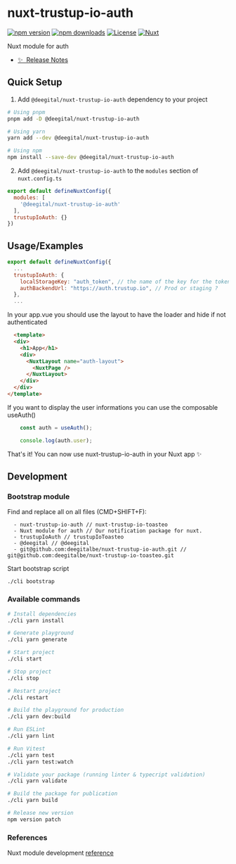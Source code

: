 # nuxt-trustup-io-auth

[![npm version][npm-version-src]][npm-version-href]
[![npm downloads][npm-downloads-src]][npm-downloads-href]
[![License][license-src]][license-href]
[![Nuxt][nuxt-src]][nuxt-href]

Nuxt module for auth

- [✨ &nbsp;Release Notes](/CHANGELOG.md)
<!-- - [🏀 Online playground](https://stackblitz.com/github/your-org/@deegital/nuxt-trustup-io-auth?file=playground%2Fapp.vue) -->
<!-- - [📖 &nbsp;Documentation](https://example.com) -->


## Quick Setup

1. Add `@deegital/nuxt-trustup-io-auth` dependency to your project

```bash
# Using pnpm
pnpm add -D @deegital/nuxt-trustup-io-auth

# Using yarn
yarn add --dev @deegital/nuxt-trustup-io-auth

# Using npm
npm install --save-dev @deegital/nuxt-trustup-io-auth
```

2. Add `@deegital/nuxt-trustup-io-auth` to the `modules` section of `nuxt.config.ts`

```js
export default defineNuxtConfig({
  modules: [
    '@deegital/nuxt-trustup-io-auth'
  ],
  trustupIoAuth: {}
})
```

## Usage/Examples

```javascript
export default defineNuxtConfig({
  ...
  trustupIoAuth: {
    localStorageKey: "auth_token", // the name of the key for the token
    authBackendUrl: "https://auth.trustup.io", // Prod or staging ?
  },
  ...

```
In your app.vue you should use the layout to have the loader and hide if not authenticated
```html
  <template>
  <div>
    <h1>App</h1>
    <div>
      <NuxtLayout name="auth-layout">
        <NuxtPage />
      </NuxtLayout>
    </div>
  </div>
</template>

```
If you want to display the user informations you can use the composable useAuth()

```javascript
    const auth = useAuth();

    console.log(auth.user);
```

That's it! You can now use nuxt-trustup-io-auth in your Nuxt app ✨

## Development

### Bootstrap module
Find and replace all on all files (CMD+SHIFT+F):
```shell
  - nuxt-trustup-io-auth // nuxt-trustup-io-toasteo
  - Nuxt module for auth // Our notification package for nuxt.
  - trustupIoAuth // trustupIoToasteo
  - @deegital // @deegital
  - git@github.com:deegitalbe/nuxt-trustup-io-auth.git // git@github.com:deegitalbe/nuxt-trustup-io-toasteo.git
```
Start bootstrap script
```shell
./cli bootstrap
```

### Available commands
```bash
# Install dependencies
./cli yarn install

# Generate playground
./cli yarn generate

# Start project
./cli start

# Stop project
./cli stop

# Restart project
./cli restart

# Build the playground for production
./cli yarn dev:build

# Run ESLint
./cli yarn lint

# Run Vitest
./cli yarn test
./cli yarn test:watch

# Validate your package (running linter & typecript validation)
./cli yarn validate

# Build the package for publication
./cli yarn build

# Release new version
npm version patch
```


### References
Nuxt module development [reference](https://nuxt.com/docs/guide/going-further/modules)

<!-- Badges -->
[npm-version-src]: https://img.shields.io/npm/v/@deegital/nuxt-trustup-io-auth/latest.svg?style=flat&colorA=18181B&colorB=28CF8D
[npm-version-href]: https://npmjs.com/package/@deegital/nuxt-trustup-io-auth

[npm-downloads-src]: https://img.shields.io/npm/dm/@deegital/nuxt-trustup-io-auth.svg?style=flat&colorA=18181B&colorB=28CF8D
[npm-downloads-href]: https://npmjs.com/package/@deegital/nuxt-trustup-io-auth

[license-src]: https://img.shields.io/npm/l/@deegital/nuxt-trustup-io-auth.svg?style=flat&colorA=18181B&colorB=28CF8D
[license-href]: https://npmjs.com/package/@deegital/nuxt-trustup-io-auth

[nuxt-src]: https://img.shields.io/badge/Nuxt-18181B?logo=nuxt.js
[nuxt-href]: https://nuxt.com
